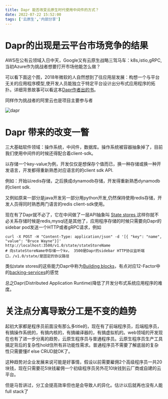 ```yaml
---
title: Dapr 能否改变云原生时代使用中间件的方式？
date: 2022-07-22 15:52:00
tags: ['云原生','内部分享']
---
```




# Dapr的出现是云平台市场竞争的结果

AWS在公有云领域入日中天，Google又有云原生战略三驾马车：k8s,istio,gRPC, 当初Azure作为挑战者想要打开市场他能怎么做？

可以看下面这个图，2018年微软的人自然想到了往应用层发展：构想一个与平台无关的应用程序模型,使开发人员能独立于特定平台设计出分布式应用程序的拓扑。详细背景故事可以看这本[Dapr作者出的书](https://skyao.io/publication/202111-learning-dapr/#:~:text=%E3%80%82%E5%BD%93%E6%97%B6%EF%BC%8C%E6%88%91%E4%BB%AC%E6%AD%A3%E5%9C%A8%E6%9E%84%E6%83%B3%E4%B8%80%E4%B8%AA%E4%B8%8E%E5%B9%B3%E5%8F%B0%E6%97%A0%E5%85%B3%E7%9A%84%E5%BA%94%E7%94%A8%E7%A8%8B%E5%BA%8F%E6%A8%A1%E5%9E%8B%EF%BC%8C%E4%BD%BF%E5%BC%80%E5%8F%91%E4%BA%BA%E5%91%98%E8%83%BD%E7%8B%AC%E7%AB%8B%E4%BA%8E%E7%89%B9%E5%AE%9A%E5%B9%B3%E5%8F%B0%E8%AE%BE%E8%AE%A1%E5%87%BA%E5%88%86%E5%B8%83%E5%BC%8F%E5%BA%94%E7%94%A8%E7%A8%8B%E5%BA%8F%E7%9A%84%E6%8B%93%E6%89%91)。

同样作为挑战者的阿里云也是项目主要参与者



![dapr](../img/dapr.png)

# Dapr 带来的改变一瞥

三大基础软件领域：操作系统，中间件，数据库。操作系统被容器抽象掉了，目前我们使用中间件的时候还得配合着client-sdk。

以存储一个key-value为例，开发仅仅是想保存个值而已，换一种存储或换一种开发语言，开发都得重新熟悉对应语言的的client sdk API.

例如：开始以redis存储，之后换成dynamodb存储，开发得重新熟悉dynamodb的client sdk.

又例如原来一部分是java开发另一部分用python开发,仍然保持使用redis存储，开发人员得同时熟悉两门语言的redis client-sdk使用。

现在有了Dapr就不必了，它在中间做了一层API抽象叫 [State stores](https://docs.dapr.io/reference/components-reference/supported-state-stores/),这样你就不必关系存储时候是redis,mysql还是其他了，应用程序存储的时候只需要向Dapr的sidebar pod发送一个HTTP或者gRPC请求，例如

```
curl -X POST -H "Content-Type: application/json" -d '[{ "key": "name", "value": "Bruce Wayne"}]' http://localhost:3500/v1.0/state/stateStoreName
# 向stateStoreName中存储一个kv， 3500是Dapr的sidebar HTTP协议监听端口，/v1.0/state/是固定的协议路径
```

类似state stores的这些能力Dapr中称为[Building blocks](https://docs.dapr.io/developing-applications/building-blocks/)，有点对应12-Factor中的[backing-services](https://docs.microsoft.com/en-us/dotnet/architecture/cloud-native/definition#backing-services)的感觉

总之Dapr(Distributed Application Runtime)降低了开发分布式系统应用程序的难度。

# 关注点分离导致分工是不变的趋势

起初大家都是程序员前面没有那么多title的，现在有了前端程序员，后端程序员，有搞操作系统的，有搞内核的，有搞编译器的，有搞虚拟机的。web领域的开发现在也有了进一步分离的趋势，云原生程序员与普通程序员。云原生程序员生产工具搞定背后的复杂性hold住所有非功能性需求。普通程序员不需要了解底层的复杂性只需要懂if else CRUD就OK了。

这种趋势对企业发展来说可能是好事情，假设以前需要雇佣2个高级程序员一共20块钱，现在只需要花5块钱雇佣一个初级程序员另外花10块钱到云厂商或自建的云平台。

但是马哲讲过，分工会提高效率但也是会导致人的异化。估计以后就再也没有人能full stack了